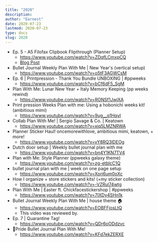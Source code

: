 ```yaml
---
title: "2020"
description:
author: "Earnest"
date: 2020-07-23
lastmod: 2020-07-23
type: docs
slug: 2020
---
```


- Ep. 5 - A5 Filofax Clipbook Flipthrough (Planner Setup)
  - https://www.youtube.com/watch?v=ZDqfLCmxpCQ
  - [Blog Post](/posts/2020/01/05-a5-filofax-clipbook)
- Bullet Journal Weekly Plan With Me | New Year's (vertical setup)
  - https://www.youtube.com/watch?v=o5tF3AGWCsM
- Ep. 6 | Printpression - Thank You Bundle UNBOXING | #ppweeks
  - https://www.youtube.com/watch?v=bCf6dF5_SgM
- Plan With Me: Lunar New Year + Italy Memory Keeping (pp weeks rewind)
  - https://www.youtube.com/watch?v=RONSf1JwjXA
- Print pression Weeks Plan with me: Using a hobonichi weeks kit! (ambitious mimi)
  - https://www.youtube.com/watch?v=9ug__q1HqvI
- Collab Plan With Me! | Sergio Savage & Co. | Keatown
  - https://www.youtube.com/watch?v=xiq5LMZNRWA
- Planner Sticker Haul! oncemorewithlove, ambitious mimi, keatown, + more!
  - https://www.youtube.com/watch?v=vY8RQ3lDEOg
- Dutch door setup | Weekly bullet journal plan with me
  - https://www.youtube.com/watch?v=bn4Y1KN7TV4
- Plan with Me: Style Planner (ppweeks galaxy theme)
  - https://www.youtube.com/watch?v=zg-etblcC1Q
- bullet journal plan with me | week on one page setup
  - https://www.youtube.com/watch?v=Xori6um0oXc
- How I organize + store stickers and kits! (+my sticker collection)
  - https://www.youtube.com/watch?v=-VZRul74wtg
- Plan With Me | Easter ft. Chickfacestickershop | #ppweeks
  - https://www.youtube.com/watch?v=7IXDy4SHn1k
- Bullet Journal Weekly Plan With Me | house theme 🏠
  - https://www.youtube.com/watch?v=EOBFFjosLtQ
  - This video was reviewed by.
- Ep. 7 | Quarantine Tag!
  - https://www.youtube.com/watch?v=QDr6oODdzvc
- ️‍🌈Pride Bullet Journal Plan With Me!
  - https://www.youtube.com/watch?v=KFd7ekZERXE

